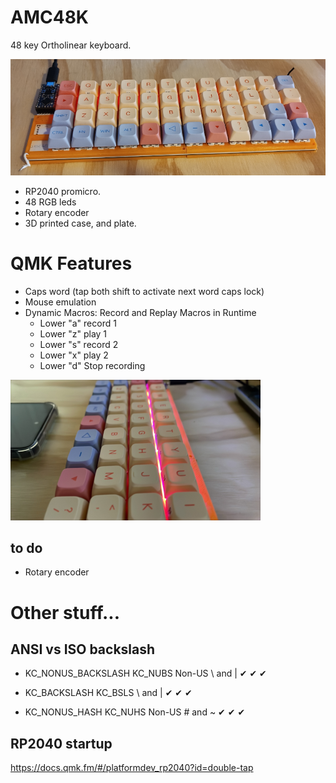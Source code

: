 # AMC48K
48 key Ortholinear keyboard.

![screenshot](amc48k_front.png)
- RP2040 promicro.
- 48 RGB leds
- Rotary encoder
- 3D printed case, and plate.

# QMK Features
- Caps word  (tap both shift to activate next word caps lock)
- Mouse emulation
- Dynamic Macros: Record and Replay Macros in Runtime
  - Lower "a" record 1
  - Lower "z" play 1
  - Lower "s" record 2
  - Lower "x" play 2
  - Lower "d" Stop recording 

![screenshot](amc48k_sideview.png)

## to do 
- Rotary encoder

# Other stuff...

## ANSI vs ISO backslash
- KC_NONUS_BACKSLASH	KC_NUBS	Non-US \ and |	✔	✔	✔
- KC_BACKSLASH	KC_BSLS	\ and |	✔	✔	✔

- KC_NONUS_HASH	KC_NUHS	Non-US # and ~	✔	✔	✔

## RP2040 startup
https://docs.qmk.fm/#/platformdev_rp2040?id=double-tap
